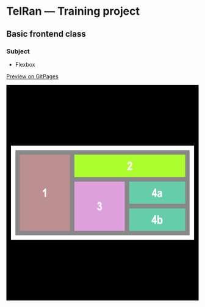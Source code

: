 # TelRan — Training project

## Basic frontend class

### Subject

- Flexbox

[Preview on GitPages](https://kolya-ya.github.io/telran-flexbox-hw/)

![Preview screenshot](flexbox-hw.png)
